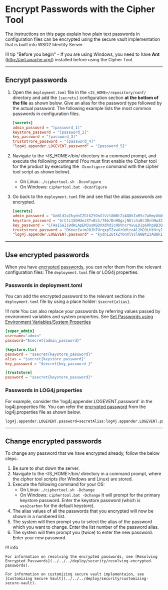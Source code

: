 # Encrypt Passwords with the Cipher Tool


The instructions on this page explain how plain text passwords in configuration files can be encrypted using the secure vault implementation that is built into WSO2 Identity Server.  

!!! tip "Before you begin"
    - If you are using Windows, you need to have **Ant** (<http://ant.apache.org/>) installed before using the Cipher Tool.

---

## Encrypt passwords

1. Open the `deployment.toml` file in the `<IS_HOME>/repository/conf/` directory and add the `[secrets]` configuration section **at the bottom of the file** as shown below. Give an alias for the password type followed by the actual password. The following example lists the most common passwords in configuration files.

    ```toml
    [secrets]
    admin_password = "[password_1]"
    keystore_password = "[password_2]"
    key_password = "[password_3]"
    truststrore_password = "[password_4]"
    "log4j.appender.LOGEVENT.password" = "[password_5]"
    ```

2. Navigate to the <IS_HOME>/bin/ directory in a command prompt, and execute the following command (You must first enable the Cipher tool for the product by executing the `-Dconfigure` command with the cipher tool script as shown below).
    * On Linux: `./ciphertool.sh -Dconfigure`
    * On Windows: `ciphertool.bat -Dconfigure`

3. Go back to the `deployment.toml` file and see that the alias passwords are encrypted.
    
    ```toml
    [secrets]
    admin_password = "GeNld2aZkydnIZGtkZYOnXlVzl8WBtZzAQ8kIoR5c7aHmyUkWTag7w4dG6B3JK5GxeX9bhsmZCBFozlPdWBT6Jvy"
    keystore_password = "brClL1SOHdezXTvBz1/76b/DnHQgxjNGtzhaBr3DnhHw32NWY484abHLREVyMoNJkER5lQUPbqeaMpR5lQUPbqeaMp"
    key_password = "CFAaISaI19dHLApEM3usNSDXXdhdicHbVncrVwuLDJp6Rhp8B3Qy3PnBhcJsryTqR/EPwdLnXboNJkER"
    truststrore_password = "DKnecEw+mJ8JhTUrqxpTZxwXrOdtcoAl2hD3LHtH+yJXNogumdSALfaqrMaknBzJq4SF3sY0RvwkMxWhnZ+BhIsko"
    "log4j.appender.LOGEVENT.password" = "kydnIZGtkZYOnXlVzl8WBtZzAQ8kIoR5c7aHmyUkWTagXTvBz1/76b/DnHQgxjNhD3LHtH+yJXNowecEEC"
    ```

---

## Use encrypted passwords
When you have [encrypted passwords](#encrypt-passwords), you can refer them from the relevant configuration files: The `deployment.toml` file or LOG4j properties.

### Passwords in deployment.toml

You can add the encrypted password to the relevant sections in the `deployment.toml` file by using a place holder: `$secret{alias}`. 

!!! note 
    You can also replace your passwords by referring values passed by environment variables and system properties. See [Set Passwords using Environment Variables/System Properties](../../../deploy/security/set-passwords-using-environment-variables-or-system-properties)

```toml
[super_admin]
username="admin"
password="$secret{admin_password}"

[keystore.tls]
password = "$secret{keystore_password}" 
alias = "$secret{keystore_password}" 
key_password = "$secret{key_password }"  

[truststore]                  
password = "$secret{keystore_password}" 
```

### Passwords in LOG4j properties
For example, consider the 'log4j.appender.LOGEVENT.password' in the log4j.properties file. You can refer the [encrypted password](#encrypt-passwords) from the log4j.properties file as shown below.

```
log4j.appender.LOGEVENT.password=secretAlias:log4j.appender.LOGEVENT.password
```

---

## Change encrypted passwords

To change any password that we have encrypted already, follow the below steps:
    
1. Be sure to shut down the server.
2. Navigate to the <IS_HOME>/bin/ directory in a command prompt, where the cipher tool scripts (for Windows and Linux) are stored.
3. Execute the following command for your OS:
    * On Linux: `./ciphertool.sh -Dchange`
    * On Windows: `ciphertool.bat -Dchange`
   It will prompt for the primary keystore password. Enter the keystore password (which is `wso2carbon` for the default keystore).
5. The alias values of all the passwords that you encrypted will now be shown in a numbered list.
6. The system will then prompt you to select the alias of the password which you want to change. Enter the list number of the password alias.
7. The system will then prompt you (twice) to enter the new password. Enter your new password.

!!! info
    
    For information on resolving the encrypted passwords, see [Resolving Encrypted Passwords](../../../deploy/security/resolving-encrypted-passwords).

    For information on customizing secure vault implementaion, see [Customizing Secure Vault](../../../deploy/security/customizing-secure-vault).
